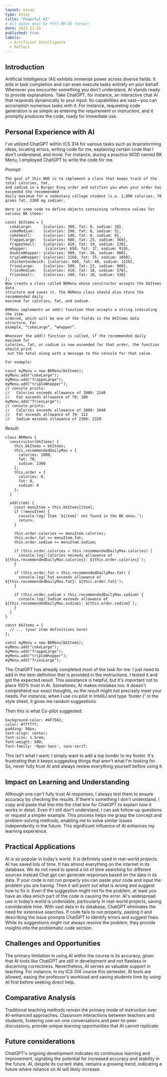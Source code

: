 ```yaml
---
layout: essay
type: essay
title: "Powerful AI"
# All dates must be YYYY-MM-DD format!
date: 2023-11-15
published: true
labels:
  - Artificial Intelligence
  - Reflect
---
```




## Introduction
Artificial Intelligence (AI) exhibits immense power across diverse fields. It aids in task completion and can even execute tasks entirely on your behalf. Whenever you encounter something you don't understand, AI stands ready to provide explanations. Take ChatGPT, for instance, an interactive chat AI that responds dynamically to your input. Its capabilities are vast—you can accomplish numerous tasks with it. For instance, requesting code generation is as simple as entering the requirement or instruction, and it promptly produces the code, ready for immediate use.



## Personal Experience with AI
I've utilized ChatGPT within ICS 314 for various tasks such as brainstorming ideas, locating errors, writing code for me, explaining certain code that I don't understand, and more. For instance, during a practice WOD named BK Menu, I employed ChatGPT to write the code for me.

Prompt:
```
The goal of this WOD is to implement a class that keeps track of the total calories, fat, 
and sodium in a Burger King order and notifies you when your order has exceeded the recommended 
daily maximum for a sedentary college student (i.e. 2,000 calories, 70 grams fat, 2300 mg sodium).

Here is some code to define objects containing reference values for various BK items:

const bkItems = {
  cokeLarge:     {calories: 380, fat: 0, sodium: 10},
  cokeMedium:    {calories: 290, fat: 0, sodium: 5},
  cokeSmall:     {calories: 140, fat: 0, sodium: 0},
  frappeLarge:   {calories: 600, fat: 25, sodium: 360},
  frappeSmall:   {calories: 410, fat: 19, sodium: 230},
  whopper:        {calories: 650, fat: 37, sodium: 910},
  doubleWhopper: {calories: 900, fat: 56, sodium: 980},
  tripleWhopper: {calories: 1160, fat: 75, sodium: 1050},
  chickenSandwich: {calories: 660, fat: 40, sodium: 1220},
  friesLarge:    {calories: 500, fat: 22, sodium: 900},
  friesMedium:   {calories: 410, fat: 18, sodium: 570},
  friesSmall:    {calories: 240, fat: 10, sodium: 330}
};
Now create a class called BKMenu whose constructor accepts the bkItems data 
structure and saves it. The BKMenu class should also store the recommended daily 
maximum for calories, fat, and sodium.

BKMenu implements an add() function that accepts a string indicating the item 
ordered, which will be one of the fields in the bkItems data structure. For 
example, “cokeLarge”, “whopper”.

Whenever the add() function is called, if the recommended daily maximum for 
calories, fat, or sodium is now exceeded for that order, the function should print
 out the total along with a message to the console for that value.

For example:

const myMenu = new BKMenu(bkItems);
myMenu.add("cokeLarge");
myMenu.add("frappeLarge");
myMenu.add("tripleWhopper");
// console prints:
//   Calories exceeds allowance of 2000: 2140
//   Fat exceeds allowance of 70: 100
myMenu.add("friesLarge");
// console prints:
//   Calories exceeds allowance of 2000: 2640
//   Fat exceeds allowance of 70: 122
//   Sodium exceeds allowance of 2300: 2320
```
Result:
```
class BKMenu {
  constructor(bkItems) {
    this.bkItems = bkItems;
    this.recommendedDailyMax = {
      calories: 2000,
      fat: 70,
      sodium: 2300
    };
    this.order = {
      calories: 0,
      fat: 0,
      sodium: 0
    };
  }

  add(item) {
    const menuItem = this.bkItems[item];
    if (!menuItem) {
      console.log(`Item '${item}' not found in the BK menu.`);
      return;
    }

    this.order.calories += menuItem.calories;
    this.order.fat += menuItem.fat;
    this.order.sodium += menuItem.sodium;

    if (this.order.calories > this.recommendedDailyMax.calories) {
      console.log(`Calories exceeds allowance of ${this.recommendedDailyMax.calories}: ${this.order.calories}`);
    }

    if (this.order.fat > this.recommendedDailyMax.fat) {
      console.log(`Fat exceeds allowance of ${this.recommendedDailyMax.fat}: ${this.order.fat}`);
    }

    if (this.order.sodium > this.recommendedDailyMax.sodium) {
      console.log(`Sodium exceeds allowance of ${this.recommendedDailyMax.sodium}: ${this.order.sodium}`);
    }
  }
}

const bkItems = {
  // ... (your item definitions here)
};

const myMenu = new BKMenu(bkItems);
myMenu.add("cokeLarge");
myMenu.add("frappeLarge");
myMenu.add("tripleWhopper");
myMenu.add("friesLarge");

```
The ChatGPT has already completed most of the task for me. I just need to add in the item definition that is provided in the instructions. I tested it and got the expected result. This assistance is helpful, but it's important not to place 100% trust in AI. Sometimes, AI makes mistakes too. It doesn't comprehend our exact thoughts, so the result might not precisely meet your needs. For instance, when I use co-pilot in IntelliJ and type 'footer {' in the style sheet, it gives me random suggestions.

Then this is what Co-pilot suggested:
```
background-color: #4F7942;
color: #ffffff;
padding: 50px;
text-align: center;
font-size: 1.5rem;
font-weight: 500;
font-family: 'Open Sans', sans-serif;
```
This isn't what I want; I simply want to add a top border to my footer. It's frustrating that it keeps suggesting things that aren't what I'm looking for. So, never fully trust AI and always review everything yourself before using it

## Impact on Learning and Understanding
Although one can't fully trust AI responses, I always test them to ensure accuracy by checking the results. If there's something I don't understand, I copy and paste that line into the chat box for ChatGPT to explain how it works in detail. Even if I still don't understand, I can ask follow-up questions or request a simpler example. This process helps me grasp the concept and problem-solving methods, enabling me to solve similar issues independently in the future. This significant influence of AI enhances my learning experience.

## Practical Applications
AI is so popular in today’s world. It is definitely used in real-world projects. AI has saved lots of time. It has almost everything on the internet in its database. We do not need to spend a lot of time searching for different sources instead Chat gpt can generate responses based on the data in its data. If your code is not run properly you can paste your code and input the problem you are having. Then it will point out what is wrong and suggest how to fix it. Even if the suggestion might not fix the problem, at least you have an idea which part of the code is causing the error.
AI's widespread use in today’s world is undeniable, particularly in real-world projects, saving considerable time. With vast data in its database, ChatGPT eliminates the need for extensive searches. If code fails to run properly, pasting it and describing the issue prompts ChatGPT to identify errors and suggest fixes. While its suggestions might not always resolve the problem, they provide insights into the problematic code section.

## Challenges and Opportunities
The primary limitation in using AI within the course is its accuracy, given that AI tools like ChatGPT are still in development and not flawless in discerning correctness. Nevertheless, AI serves as valuable support in teaching. For instance, in my ICS 314 course this semester, AI tools are allowed, easing the professor’s workload and saving students time by using AI first before seeking direct help.

## Comparative Analysis
Traditional teaching methods remain the primary mode of instruction over AI-enhanced approaches. Classroom interactions between teachers and students, fostering one-on-one conversations and peer-to-peer discussions, provide unique learning opportunities that AI cannot replicate.

## Future considerations
ChatGPT's ongoing development indicates its continuous learning and improvement, signaling the potential for increased accuracy and stability in the future. AI, despite its current state, remains a growing trend, indicating a future where reliance on AI will likely increase.

